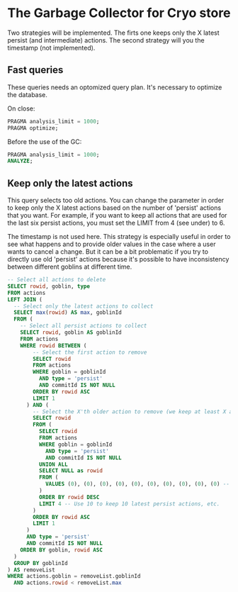 # The Garbage Collector for Cryo store

Two strategies will be implemented. The firts one keeps only the X latest
persist (and intermediate) actions. The second strategy will you the timestamp
(not implemented).

## Fast queries

These queries needs an optomized query plan. It's necessary to optimize the
database.

On close:

```sql
PRAGMA analysis_limit = 1000;
PRAGMA optimize;
```

Before the use of the GC:

```sql
PRAGMA analysis_limit = 1000;
ANALYZE;
```

## Keep only the latest actions

This query selects too old actions. You can change the parameter in order to
keep only the X latest actions based on the number of 'persist' actions that you
want. For example, if you want to keep all actions that are used for the last
six persist actions, you must set the LIMIT from 4 (see under) to 6.

The timestamp is not used here. This strategy is especially useful in order to
see what happens and to provide older values in the case where a user wants to
cancel a change. But it can be a bit problematic if you try to directly use old
'persist' actions because it's possible to have inconsistency between different
goblins at different time.

```sql
-- Select all actions to delete
SELECT rowid, goblin, type
FROM actions
LEFT JOIN (
  -- Select only the latest actions to collect
  SELECT max(rowid) AS max, goblinId
  FROM (
    -- Select all persist actions to collect
    SELECT rowid, goblin AS goblinId
    FROM actions
    WHERE rowid BETWEEN (
        -- Select the first action to remove
        SELECT rowid
        FROM actions
        WHERE goblin = goblinId
          AND type = 'persist'
          AND commitId IS NOT NULL
        ORDER BY rowid ASC
        LIMIT 1
      ) AND (
        -- Select the X'th older action to remove (we keep at least X actions)
        SELECT rowid
        FROM (
          SELECT rowid
          FROM actions
          WHERE goblin = goblinId
            AND type = 'persist'
            AND commitId IS NOT NULL
          UNION ALL
          SELECT NULL as rowid
          FROM (
            VALUES (0), (0), (0), (0), (0), (0), (0), (0), (0), (0) -- LIMIT X to 10 (max)
          )
          ORDER BY rowid DESC
          LIMIT 4 -- Use 10 to keep 10 latest persist actions, etc.
        )
        ORDER BY rowid ASC
        LIMIT 1
      )
      AND type = 'persist'
      AND commitId IS NOT NULL
    ORDER BY goblin, rowid ASC
  )
  GROUP BY goblinId
) AS removeList
WHERE actions.goblin = removeList.goblinId
  AND actions.rowid < removeList.max
```

